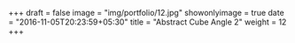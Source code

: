 +++
draft = false
image = "img/portfolio/12.jpg"
showonlyimage = true
date = "2016-11-05T20:23:59+05:30"
title = "Abstract Cube Angle 2"
weight = 12
+++
